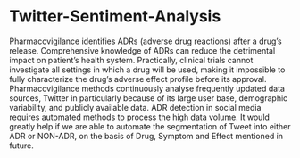 # Twitter-Sentiment-Analysis
Pharmacovigilance identifies ADRs (adverse drug reactions) after a drug’s release. Comprehensive knowledge of ADRs can reduce the detrimental impact on patient’s health system. Practically, clinical trials cannot investigate all settings in which a drug will be used, making it impossible to fully characterize the drug’s adverse effect profile before its approval. Pharmacovigilance methods continuously analyse frequently updated data sources, Twitter in particularly because of its large user base, demographic variability, and publicly available data. ADR detection in social media requires automated methods to process the high data volume. It would greatly help  if we are able to automate the segmentation of Tweet into either ADR or NON-ADR, on the basis of Drug, Symptom and Effect mentioned in future.
